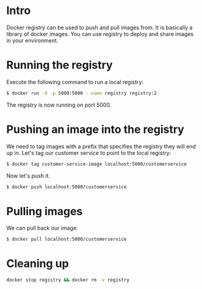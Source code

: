 Intro
=====

Docker registry can be used to push and pull images from. It is basically a library of docker images. You can use registry to deploy and share images in your environment.

Running the registry
====================

Execute the following command to run a local registry:

```bash
$ docker run -d -p 5000:5000 --name registry registry:2
```

The registry is now running on port 5000.

Pushing an image into the registry
==================================

We need to tag images with a prefix that specifies the registry they will end up in. Let's tag our customer service to point to the local registry:

```bash
$ docker tag customer-service-image localhost:5000/customerservice
```

Now let's push it.

```bash
$ docker push localhost:5000/customerservice
```

Pulling images
==============

We can pull back our image:

```bash
$ docker pull localhost:5000/customerservice
```

Cleaning up
===========

```bash
docker stop registry && docker rm -v registry
```
